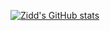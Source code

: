 [![Zidd's GitHub stats](https://github-readme-stats.vercel.app/api?username=mrziddux)](https://github.com/anuraghazra/github-readme-stats)
